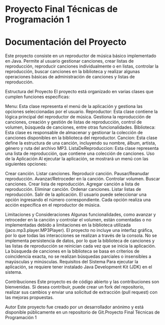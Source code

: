 # Proyecto Final Técnicas de Programación 1
# Documentación del Proyecto
Este proyecto consiste en un reproductor de música básico implementado en Java. Permite al usuario gestionar canciones, crear listas de reproducción, reproducir canciones individualmente o en listas, controlar la reproducción, buscar canciones en la biblioteca y realizar algunas operaciones básicas de administración de canciones y listas de reproducción.

Estructura del Proyecto
El proyecto está organizado en varias clases que cumplen funciones específicas:

Menu: Esta clase representa el menú de la aplicación y gestiona las opciones seleccionadas por el usuario.
Reproductor: Esta clase contiene la lógica principal del reproductor de música. Gestiona la reproducción de canciones, creación y gestión de listas de reproducción, control de volumen, búsqueda de canciones, entre otras funcionalidades.
Biblioteca: Esta clase es responsable de almacenar y gestionar la colección de canciones disponibles en la biblioteca del reproductor.
Cancion: Esta clase define la estructura de una canción, incluyendo su nombre, álbum, artista, género y ruta del archivo MP3.
ListaDeReproduccion: Esta clase representa una lista de reproducción, que contiene una colección de canciones.
Uso de la Aplicación
Al ejecutar la aplicación, se mostrará un menú con las siguientes opciones:

Crear canción.
Listar canciones.
Reproducir canción.
Pausar/Reanudar reproducción.
Avanzar/Retroceder en la canción.
Controlar volumen.
Buscar canciones.
Crear lista de reproducción.
Agregar canción a lista de reproducción.
Eliminar canción.
Ordenar canciones.
Listar listas de reproducción.
Salir de la aplicación.
El usuario puede seleccionar una opción ingresando el número correspondiente. Cada opción realiza una acción específica en el reproductor de música.

Limitaciones y Consideraciones
Algunas funcionalidades, como avanzar y retroceder en la canción y controlar el volumen, están comentadas o no implementadas debido a limitaciones en la biblioteca utilizada (jaco.mp3.player.MP3Player).
El proyecto no incluye una interfaz gráfica, por lo que todas las interacciones se realizan a través de la consola.
No se implementa persistencia de datos, por lo que la biblioteca de canciones y las listas de reproducción se reinician cada vez que se inicia la aplicación.
La búsqueda de canciones en la biblioteca se basa en criterios de coincidencia exacta, no se realizan búsquedas parciales o insensibles a mayúsculas y minúsculas.
Requisitos del Sistema
Para ejecutar la aplicación, se requiere tener instalado Java Development Kit (JDK) en el sistema.

Contribuciones
Este proyecto es de código abierto y las contribuciones son bienvenidas. Si desea contribuir, puede crear un fork del repositorio, realizar sus cambios y enviar una solicitud de extracción (pull request) con las mejoras propuestas.

Autor
Este proyecto fue creado por un desarrollador anónimo y está disponible públicamente en un repositorio de Git.Proyecto Final Técnicas de Programación 1
